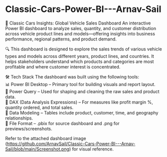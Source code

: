 # Classic-Cars-Power-BI---Arnav-Sail

🚗 Classic Cars Insights: Global Vehicle Sales Dashboard
An interactive Power BI dashboard to analyze sales, quantity, and customer distribution across vehicle product lines and models—offering insights into business performance, regional patterns, and product demand.

🔍 This dashboard is designed to explore the sales trends of various vehicle types and models across different years, product lines, and countries. It helps stakeholders understand which products and categories are most profitable and where customer interest is concentrated.

🛠 Tech Stack
The dashboard was built using the following tools:<br>
📊 Power BI Desktop – Primary tool for building visuals and report layout.<br>
📂 Power Query – Used for shaping and cleaning the raw sales and product data.<br>
🧠 DAX (Data Analysis Expressions) – For measures like profit margin %, quantity ordered, and total sales.<br>
📝 Data Modeling – Tables include product, customer, time, and geography relationships.<br>
📁 File Format – .pbix for source dashboard and .png for previews/screenshots.<br>

Refer to the attached dashboard image (https://github.com/ArnavSail/Classic-Cars-Power-BI---Arnav-Sail/blob/main/Screenshot.png) for visual reference.
